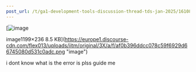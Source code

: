 ```yaml
---
post_url: /t/ga1-development-tools-discussion-thread-tds-jan-2025/161083/116
---
```

[![image](https://europe1.discourse-cdn.com/flex013/uploads/iitm/original/3X/a/f/af0b396ddcc078c59f6929d66745080d531c0adc.png)

image1199×236 8.5 KB](https://europe1.discourse-cdn.com/flex013/uploads/iitm/original/3X/a/f/af0b396ddcc078c59f6929d66745080d531c0adc.png "image")

  
i dont know what is the error is plss guide me